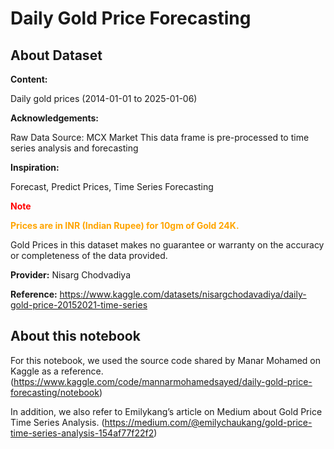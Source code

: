 # Daily Gold Price Forecasting
## About Dataset

**Content:**

Daily gold prices (2014-01-01 to 2025-01-06)

**Acknowledgements:**

Raw Data Source: MCX Market
This data frame is pre-processed to time series analysis and forecasting

**Inspiration:**

Forecast, Predict Prices, Time Series Forecasting

**<font color=red>Note</font>**

**<font color=orange>Prices are in INR (Indian Rupee) for 10gm of Gold 24K.</font>**

Gold Prices in this dataset makes no guarantee or warranty on the accuracy or completeness of the data provided.

**Provider:** Nisarg Chodvadiya

**Reference:** https://www.kaggle.com/datasets/nisargchodavadiya/daily-gold-price-20152021-time-series

## About this notebook

For this notebook, we used the source code shared by Manar Mohamed on Kaggle as a reference. (https://www.kaggle.com/code/mannarmohamedsayed/daily-gold-price-forecasting/notebook)

In addition, we also refer to Emilykang’s article on Medium about Gold Price Time Series Analysis.
(https://medium.com/@emilychaukang/gold-price-time-series-analysis-154af77f22f2)

